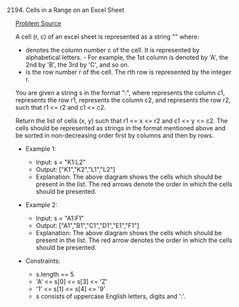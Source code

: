 2194. Cells in a Range on an Excel Sheet

[Problem Source](https://leetcode.com/problems/cells-in-a-range-on-an-excel-sheet/description/)

A cell (r, c) of an excel sheet is represented as a string "<col><row>" where:

- <col> denotes the column number c of the cell. It is represented by alphabetical letters.
    - For example, the 1st column is denoted by 'A', the 2nd by 'B', the 3rd by 'C', and so on.
- <row> is the row number r of the cell. The rth row is represented by the integer r.

You are given a string s in the format "<col1><row1>:<col2><row2>", where <col1> represents the column c1, <row1> represents the row r1, <col2> represents the column c2, and <row2> represents the row r2, such that r1 <= r2 and c1 <= c2.

Return the list of cells (x, y) such that r1 <= x <= r2 and c1 <= y <= c2. The cells should be represented as strings in the format mentioned above and be sorted in non-decreasing order first by columns and then by rows.

* Example 1:

    - Input: s = "K1:L2"
    - Output: ["K1","K2","L1","L2"]
    - Explanation:
The above diagram shows the cells which should be present in the list.
The red arrows denote the order in which the cells should be presented.

* Example 2:

    - Input: s = "A1:F1"
    - Output: ["A1","B1","C1","D1","E1","F1"]
    - Explanation:
The above diagram shows the cells which should be present in the list.
The red arrow denotes the order in which the cells should be presented.

* Constraints:

    - s.length == 5
    - 'A' <= s[0] <= s[3] <= 'Z'
    - '1' <= s[1] <= s[4] <= '9'
    - s consists of uppercase English letters, digits and ':'.


